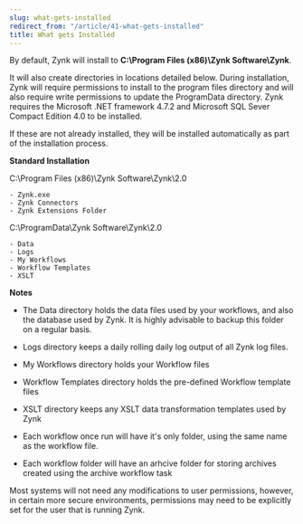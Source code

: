 ```yaml
---
slug: what-gets-installed
redirect_from: "/article/41-what-gets-installed"
title: What gets Installed
---
```

By default, Zynk will install to **C:\Program Files (x86)\Zynk Software\Zynk**. 

It will also create directories in locations detailed below. During installation, Zynk will require permissions to install to the program files directory and will also require write permissions to update the ProgramData directory. Zynk requires the Microsoft .NET framework 4.7.2 and Microsoft SQL Sever Compact Edition 4.0 to be installed. 

If these are not already installed, they will be installed automatically as part of the installation process.

**Standard Installation**

C:\Program Files (x86)\Zynk Software\Zynk\2.0 
         
    - Zynk.exe 
    - Zynk Connectors
    - Zynk Extensions Folder
    
C:\ProgramData\Zynk Software\Zynk\2.0
         
    - Data  
    - Logs  
    - My Workflows 
    - Workflow Templates 
    - XSLT
    
**Notes**

 * The Data directory holds the data files used by your workflows, and also the database used by Zynk. It is highly advisable to backup this folder on a regular basis.
 * Logs directory keeps a daily rolling daily log output of all Zynk log files.
 * My Workflows directory holds your Workflow files
 * Workflow Templates directory holds the pre-defined Workflow template files
 * XSLT directory keeps any XSLT data transformation templates used by Zynk
 
 * Each workflow once run will have it's only folder, using the same name as the workflow file.
 * Each workflow folder will have an arhcive folder for storing archives created using the archive workflow task

Most systems will not need any modifications to user permissions, however, in certain more secure environments, permissions may need to be explicitly set for the user that is running Zynk.
